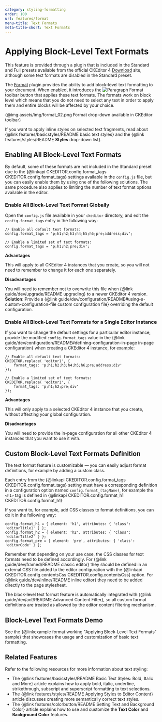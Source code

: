```yaml
---
category: styling-formatting
order: 100
url: features/format
menu-title: Text Formats
meta-title-short: Text Formats
---
```

<!--
Copyright (c) 2003-2020, CKSource - Frederico Knabben. All rights reserved.
For licensing, see LICENSE.md.
-->

# Applying Block-Level Text Formats

<info-box info="">
 This feature is provided through a plugin that is included in the Standard and Full presets available from the official CKEditor 4 <a href="https://ckeditor.com/ckeditor-4/download/">Download</a> site, although some text formats are disabled in the Standard preset.
</info-box>

The [Format](https://ckeditor.com/cke4/addon/format) plugin provides the ability to add block-level text formatting to your document. When enabled, it introduces the <img class="inline" src="%BASE_PATH%/assets/img/format_01.png" alt="Paragraph Format" title="Paragraph Format"> toolbar button that applies these text formats. The formats work on block level which means that you do not need to select any text in order to apply them and entire blocks will be affected by your choice.

{@img assets/img/format_02.png Format drop-down available in CKEditor toolbar}

If you want to apply inline styles on selected text fragments, read about {@link features/basicstyles/README basic text styles} and the {@link features/styles/README **Styles** drop-down list}.

## Enabling All Block-Level Text Formats

By default, some of these formats are not included in the Standard preset due to the {@linkapi CKEDITOR.config.format_tags CKEDITOR.config.format_tags} settings available in the `config.js` file, but you can easily enable them by using one of the following solutions. The same procedure also applies to limiting the number of text format options available in the editor.

### Enable All Block-Level Text Format Globally

Open the `config.js` file available in your `ckeditor` directory, and edit the `config.format_tags` entry in the following way:

	// Enable all default text formats:
	config.format_tags = 'p;h1;h2;h3;h4;h5;h6;pre;address;div';

	// Enable a limited set of text formats:
	config.format_tags = 'p;h1;h2;pre;div';

**Advantages**

This will apply to all CKEditor 4 instances that you create, so you will not need to remember to change it for each one separately.

**Disadvantages**

You will need to remember not to overwrite this file when {@link guide/dev/upgrade/README upgrading} to a newer CKEditor 4 version. **Solution**: Provide a {@link guide/dev/configuration/README#using-a-custom-configuration-file custom configuration file} overriding the default configuration.

### Enable All Block-Level Text Formats for a Single Editor Instance

If you want to change the default settings for a particular editor instance, provide the modified `config.format_tags` value in the {@link guide/dev/configuration/README#defining-configuration-in-page in-page configuration} when creating a CKEditor 4 instance, for example:

	// Enable all default text formats:
	CKEDITOR.replace( 'editor1', {
		format_tags: 'p;h1;h2;h3;h4;h5;h6;pre;address;div'
	});

	// Enable a limited set of text formats:
	CKEDITOR.replace( 'editor1', {
		format_tags: 'p;h1;h2;pre;div'
	});

**Advantages**

This will only apply to a selected CKEditor 4 instance that you create, without affecting your global configuration.

**Disadvantages**

You will need to provide the in-page configuration for all other CKEditor 4 instances that you want to use it with.

## Custom Block-Level Text Formats Definition

The text format feature is customizable &mdash; you can easily adjust format definitions, for example by adding a custom class.

Each entry from the {@linkapi CKEDITOR.config.format_tags CKEDITOR.config.format_tags} setting must have a corresponding definition in a configuration option named `config.format_(tagName)`, for example the `<h1>` tag is defined in {@linkapi CKEDITOR.config.format_h1 CKEDITOR.config.format_h1}

If you want to, for example, add CSS classes to format definitions, you can do it in the following way:

	config.format_h1 = { element: 'h1', attributes: { 'class': 'editorTitle1' } };
	config.format_h2 = { element: 'h2', attributes: { 'class': 'editorTitle2' } };
	config.format_pre = { element: 'pre', attributes: { 'class': 'editorCode' } };

Remember that depending on your use case, the CSS classes for text formats need to be defined accordingly. For {@link guide/dev/framed/README classic editor} they should be defined in an external CSS file added to the editor configuration with the {@linkapi CKEDITOR.config.contentsCss CKEDITOR.config.contentsCss} option. For {@link guide/dev/inline/README inline editor} they need to be added directly to the page stylesheet.

<info-box hint="">
 The block-level text format feature is automatically integrated with {@link guide/dev/acf/README Advanced Content Filter}, so all custom format definitions are treated as allowed by the editor content filtering mechanism.
</info-box>

## Block-Level Text Formats Demo

See the {@linkexample format working "Applying Block-Level Text Formats" sample} that showcases the usage and customization of basic text formatting.

## Related Features

Refer to the following resources for more information about text styling:

* The {@link features/basicstyles/README Basic Text Styles: Bold, Italic and More} article explains how to apply bold, italic, underline, strikethrough, subscript and superscript formatting to text selections.
* The {@link features/styles/README Applying Styles to Editor Content} article discusses creating more semantically correct text styles.
* The {@link features/colorbutton/README Setting Text and Background Color} article explains how to use and customize the **Text Color** and **Background Color** features.
